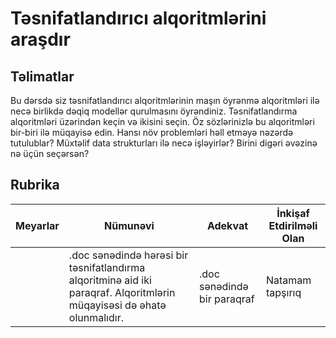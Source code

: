 # Təsnifatlandırıcı alqoritmlərini araşdır

## Təlimatlar

Bu dərsdə siz təsnifatlandırıcı alqoritmlərinin maşın öyrənmə alqoritmləri ilə necə birlikdə dəqiq modellər qurulmasını öyrəndiniz. Təsnifatlandırma alqoritmləri üzərindən keçin və ikisini seçin. Öz sözlərinizlə bu alqoritmləri bir-biri ilə müqayisə edin. Hansı növ problemləri həll etməyə nəzərdə tutulublar? Müxtəlif data strukturları ilə necə işləyirlər? Birini digəri əvəzinə nə üçün seçərsən?

## Rubrika

| Meyarlar | Nümunəvi                                                                                                                           | Adekvat                                                                                                                            | İnkişaf Etdirilməli Olan                                                                                                                                             |
| -------- | ----------------------------------------------------------------------------------------------------------------------------------- | ----------------------------------------------------------------------------------------------------------------------------------- | ------------------------------------------------------------------------------------------------------------------------------------------------------------- |
|          | .doc sənədində hərəsi bir təsnifatlandırma alqoritminə aid iki paraqraf. Alqoritmlərin müqayisəsi də əhatə olunmalıdır. | .doc sənədində bir paraqraf | Natamam tapşırıq |
